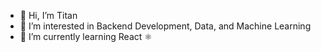 - 👋 Hi, I’m Titan
- 👀 I’m interested in Backend Development, Data, and Machine Learning
- 🌱 I’m currently learning React ⚛️
